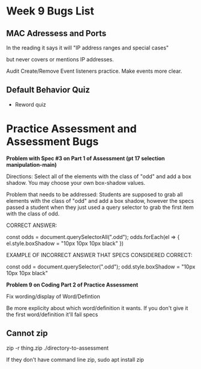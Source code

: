 # Week 9 Bugs List


## **MAC Adressess and Ports**

In the reading it says it will "IP address ranges and special cases"

but never covers or mentions IP addresses.

Audit Create/Remove Event listeners practice. Make events more clear.




## **Default Behavior Quiz**

 * Reword quiz

# Practice Assessment and Assessment Bugs

 **Problem with Spec #3 on Part 1 of Assessment (pt 17 selection manipulation-main)**

Directions:  Select all of the elements with the class of "odd" and add a box shadow. You
may choose your own box-shadow values.

Problem that needs to be addressed:  Students are supposed to grab all elements with the class of "odd" and add a box shadow, however the specs passed a student when they just used a query selector to grab the first item with the class of odd.

CORRECT ANSWER:

const odds = document.querySelectorAll(".odd");
odds.forEach(el => {
    el.style.boxShadow = "10px 10px 10px black"
})

EXAMPLE OF INCORRECT ANSWER THAT SPECS CONSIDERED CORRECT:

const odd = document.querySelector(".odd");
odd.style.boxShadow = "10px 10px 10px black"


**Problem 9 on Coding Part 2 of Practice Assessment**

Fix wording/display of Word/Defintion

Be more explicity about which word/definition it wants. If you don't give it the first word/definition it'll fail specs


## Cannot zip 
zip -r thing.zip ./directory-to-assessment

If they don't have command line zip, sudo apt install zip

